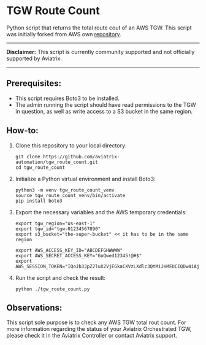 # TGW Route Count
  Python script that returns the total route cout of an AWS TGW. This script was initially forked from AWS own [repository](https://github.com/aws-samples/how-to-monitor-tgw-route-limits-using-serverless-architecture).

---

**Disclaimer:** This script is currently community supported and not officially supported by Aviatrix.

---


## Prerequisites:
  * This script requires Boto3 to be installed.
  * The admin running the script should have read permissions to the TGW in question, as well as write access to a S3 bucket in the same region.

## How-to:
1. Clone this repository to your local directory:
   ```
   git clone https://github.com/aviatrix-automation/tgw_route_count.git
   cd tgw_route_count
   ```

2. Initialize a Python virtual environment and install Boto3:
   ```
   python3 -m venv tgw_route_count_venv
   source tgw_route_count_venv/bin/activate
   pip install boto3
   ```

3. Export the necessary variables and the AWS temporary credentials:
   ```
   export tgw_region="us-east-1"
   export tgw_id="tgw-01234567890"
   export s3_bucket="the-super-bucket" << it has to be in the same region

   export AWS_ACCESS_KEY_ID="ABCDEFGHWWWW"
   export AWS_SECRET_ACCESS_KEY="GoQwed12345!@#$"
   export AWS_SESSION_TOKEN="IQoJb3JpZ2luX2VjEGkaCXVzLXdlc3QtMiJHMEUCIQDw4iAjzx+"
   ```

4. Run the script and check the result:
   ```
   python ./tgw_route_count.py
   ```

## Observations:
  This script sole purpose is to check any AWS TGW total rout count. For more information regarding the status of your Aviatrix Orchestrated TGW, please check it in the Aviatrix Controller or contact Aviatrix support.
